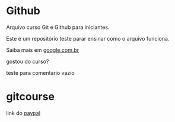 # Github

Arquivo curso Git e Github para iniciantes.

Este é um repositório teste parar ensinar como o arquivo funciona.

Saiba mais em [google.com.br](www.google.com.br)

gostou do curso?

teste para comentario vazio
# gitcourse

link do [paypal](paypal.com)
